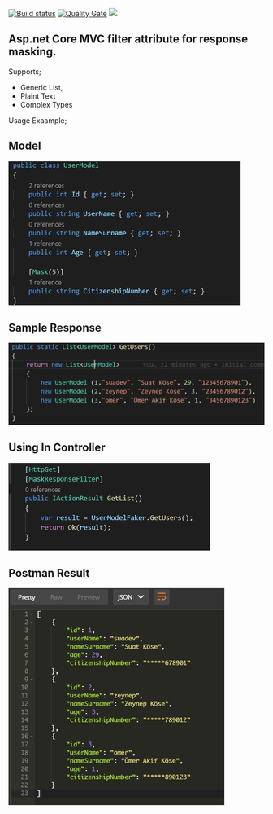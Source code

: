 [![Build status](https://ci.appveyor.com/api/projects/status/nrvk81jcwu6f5a3l?svg=true)](https://ci.appveyor.com/project/suadev/responsemasking-aspnetcore-filter)
[![Quality Gate](https://sonarcloud.io/api/project_badges/measure?project=suadev_ResponseMasking.AspNetCore.Filter&metric=alert_status)](https://sonarcloud.io/dashboard?id=suadev_ResponseMasking.AspNetCore.Filter)
<img width="100" src="https://sonarcloud.io/images/project_badges/sonarcloud-orange.svg" />


## Asp.net Core MVC filter attribute for response masking. 

Supports;

- Generic List,
- Plaint Text
- Complex Types

Usage Exaample;

## Model

![alt text](https://github.com/suadev/ResponseMasking.AspNetCore.Filter/blob/master/SampleApi/screenshots/userModel.JPG)

## Sample Response

![alt text](https://github.com/suadev/ResponseMasking.AspNetCore.Filter/blob/master/SampleApi/screenshots/fakeData.JPG)

## Using In Controller

![alt text](https://github.com/suadev/ResponseMasking.AspNetCore.Filter/blob/master/SampleApi/screenshots/controller.JPG)

## Postman Result

![alt text](https://github.com/suadev/ResponseMasking.AspNetCore.Filter/blob/master/SampleApi/screenshots/postman.JPG)
